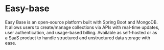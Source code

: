 # Easy-base
Easy Base is an open-source platform built with Spring Boot and MongoDB. It allows users to create/manage collections via APIs with real-time updates, user authentication, and usage-based billing. Available as self-hosted or as a SaaS product to handle structured and unstructured data storage with ease.
